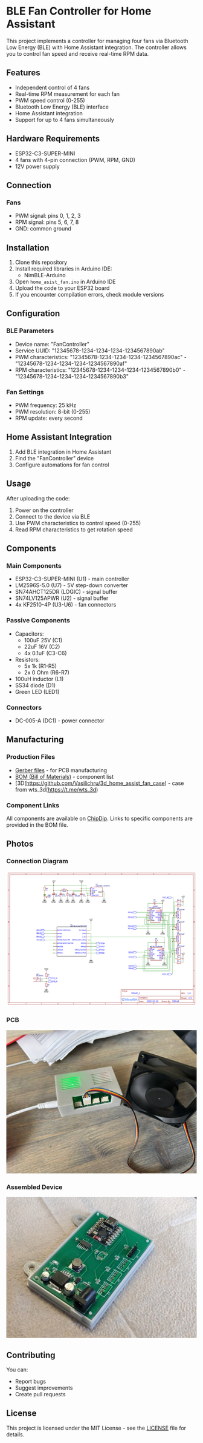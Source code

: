 # BLE Fan Controller for Home Assistant

This project implements a controller for managing four fans via Bluetooth Low Energy (BLE) with Home Assistant integration. The controller allows you to control fan speed and receive real-time RPM data.

## Features

- Independent control of 4 fans
- Real-time RPM measurement for each fan
- PWM speed control (0-255)
- Bluetooth Low Energy (BLE) interface
- Home Assistant integration
- Support for up to 4 fans simultaneously

## Hardware Requirements

- ESP32-C3-SUPER-MINI
- 4 fans with 4-pin connection (PWM, RPM, GND)
- 12V power supply

## Connection

### Fans
- PWM signal: pins 0, 1, 2, 3
- RPM signal: pins 5, 6, 7, 8
- GND: common ground

## Installation

1. Clone this repository
2. Install required libraries in Arduino IDE:
   - NimBLE-Arduino
3. Open `home_asist_fan.ino` in Arduino IDE
4. Upload the code to your ESP32 board
5. If you encounter compilation errors, check module versions

## Configuration

### BLE Parameters
- Device name: "FanController"
- Service UUID: "12345678-1234-1234-1234-1234567890ab"
- PWM characteristics: "12345678-1234-1234-1234-1234567890ac" - "12345678-1234-1234-1234-1234567890af"
- RPM characteristics: "12345678-1234-1234-1234-1234567890b0" - "12345678-1234-1234-1234-1234567890b3"

### Fan Settings
- PWM frequency: 25 kHz
- PWM resolution: 8-bit (0-255)
- RPM update: every second

## Home Assistant Integration

1. Add BLE integration in Home Assistant
2. Find the "FanController" device
3. Configure automations for fan control

## Usage

After uploading the code:
1. Power on the controller
2. Connect to the device via BLE
3. Use PWM characteristics to control speed (0-255)
4. Read RPM characteristics to get rotation speed

## Components

### Main Components
- ESP32-C3-SUPER-MINI (U1) - main controller
- LM2596S-5.0 (U7) - 5V step-down converter
- SN74AHCT125DR (LOGIC) - signal buffer
- SN74LV125APWR (U2) - signal buffer
- 4x KF2510-4P (U3-U6) - fan connectors

### Passive Components
- Capacitors:
  - 100uF 25V (C1)
  - 22uF 16V (C2)
  - 4x 0.1uF (C3-C6)
- Resistors:
  - 5x 1k (R1-R5)
  - 2x 0 Ohm (R6-R7)
- 100uH inductor (L1)
- SS34 diode (D1)
- Green LED (LED1)

### Connectors
- DC-005-A (DC1) - power connector

## Manufacturing

### Production Files
- [Gerber files](production/Gerber_t-fun_PCB_t-fun_4_2025-05-18.zip) - for PCB manufacturing
- [BOM (Bill of Materials)](production/BOM_t-fun_2025-05-18.csv) - component list
- [3D(https://github.com/Vasilichru/3d_home_assist_fan_case) - case from wts_3d(https://t.me/wts_3d)

### Component Links
All components are available on [ChipDip](https://www.chipdip.ru/). Links to specific components are provided in the BOM file.

## Photos

### Connection Diagram
![Connection Diagram](files/Schematic_t-fun_2025-05-18.png)

### PCB
![PCB](files/photo_2025-05-18_19-02-23.jpg)

### Assembled Device
![Assembled Device](files/photo_2025-05-18_19-02-53.jpg)

## Contributing

You can:
- Report bugs
- Suggest improvements
- Create pull requests

## License

This project is licensed under the MIT License - see the [LICENSE](LICENSE) file for details.


